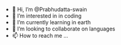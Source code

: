 - 👋 Hi, I’m @Prabhudatta-swain
- 👀 I’m interested in in coding
- 🌱 I’m currently learning in earth
- 💞️ I’m looking to collaborate on languages
- 📫 How to reach me ...


